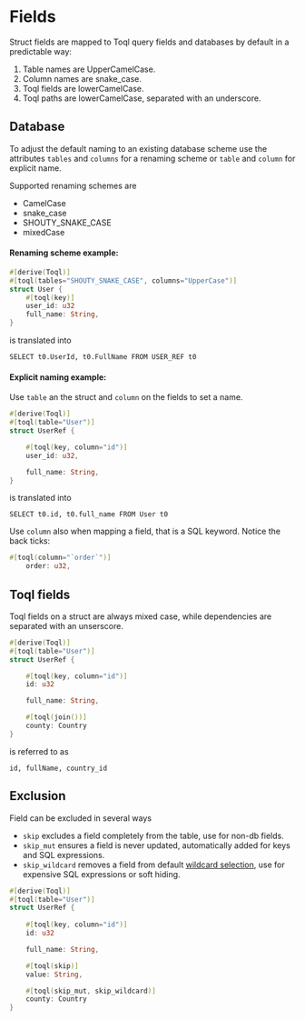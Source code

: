 
# Fields
Struct fields are mapped to Toql query fields and databases by default in a predictable way:
1. Table names are UpperCamelCase.
2. Column names are snake_case.
3. Toql fields are lowerCamelCase.
4. Toql paths are lowerCamelCase, separated with an underscore.


## Database
To adjust the default naming to an existing database scheme use the attributes `tables` and `columns` for a renaming scheme or `table` and `column` for explicit name.

Supported renaming schemes are 
- CamelCase
- snake_case
- SHOUTY\_SNAKE\_CASE
- mixedCase

#### Renaming scheme example:
```rust
#[derive(Toql)]
#[toql(tables="SHOUTY_SNAKE_CASE", columns="UpperCase")]
struct User {
	#[toql(key)]
  	user_id: u32
	full_name: String,
}
```
is translated into 

`SELECT t0.UserId, t0.FullName FROM USER_REF t0`

#### Explicit naming example:
Use `table` an the struct and `column` on the fields to set a name.

```rust
#[derive(Toql)]
#[toql(table="User")]
struct UserRef {

	#[toql(key, column="id")]
	user_id: u32,

	full_name: String,
}
```
is translated into 

`SELECT t0.id, t0.full_name FROM User t0`

Use `column` also when mapping a field, that is a SQL keyword. Notice the back ticks:
```rust
#[toql(column="`order`")]
	order: u32,
```

## Toql fields

Toql fields on a struct are always mixed case, while dependencies are separated with an unserscore.

```rust
#[derive(Toql)]
#[toql(table="User")]
struct UserRef {

	#[toql(key, column="id")]
	id: u32

	full_name: String,

	#[toql(join())]
	county: Country
}
```
is referred to as

`id, fullName, country_id`



## Exclusion
Field can be excluded in several ways
- `skip` excludes a field completely from the table, use for non-db fields.
- `skip_mut` ensures a field is never updated, automatically added for keys and SQL expressions.
- `skip_wildcard` removes a field from default [wildcard selection](../5-query-language/2-select.md), use for expensive SQL expressions or soft hiding.


```rust
#[derive(Toql)]
#[toql(table="User")]
struct UserRef {
	
	#[toql(key, column="id")]
	id: u32

	full_name: String,

	#[toql(skip)]
	value: String,

	#[toql(skip_mut, skip_wildcard)]
	county: Country
}
```

